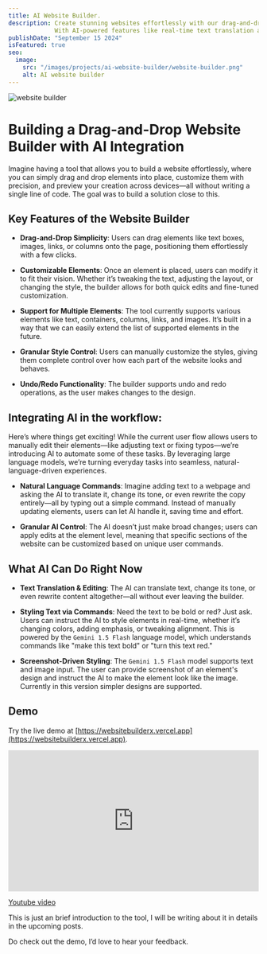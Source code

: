 ```yaml
---
title: AI Website Builder.
description: Create stunning websites effortlessly with our drag-and-drop builder, designed for maximum ease and flexibility.
             With AI-powered features like real-time text translation and styling, you can customize your site with simple commands—no coding required!.
publishDate: "September 15 2024"
isFeatured: true
seo:
  image:
    src: "/images/projects/ai-website-builder/website-builder.png"
    alt: AI website builder
---
```


<img src="/images/projects/ai-website-builder/website-builder-empty.png" alt="website builder" />

# Building a Drag-and-Drop Website Builder with AI Integration

Imagine having a tool that allows you to build a website effortlessly, where you can simply drag and drop elements into place,
customize them with precision, and preview your creation across devices—all without writing a single line of code. The goal
was to build a solution close to this.

## Key Features of the Website Builder

- **Drag-and-Drop Simplicity**:
  Users can drag elements like text boxes, images, links, or columns onto the page, positioning them effortlessly with a few clicks.
  
- **Customizable Elements**:
  Once an element is placed, users can modify it to fit their vision. Whether it’s tweaking the text, adjusting the layout,
  or changing the style, the builder allows for both quick edits and fine-tuned customization.

- **Support for Multiple Elements**: The tool currently supports various elements like text, containers, columns, links, and images.
  It’s built in a way that we can easily extend the list of supported elements in the future.

- **Granular Style Control**:
  Users can manually customize the styles, giving them complete control over how each part of the website looks and behaves.

- **Undo/Redo Functionality**: 
  The builder supports undo and redo operations, as the user makes changes to the design.

## Integrating AI in the workflow:

Here’s where things get exciting! While the current user flow allows users to manually edit their elements—like adjusting text or
fixing typos—we’re introducing AI to automate some of these tasks. By leveraging large language models, we’re turning everyday tasks
into seamless, natural-language-driven experiences.

- **Natural Language Commands**:
  Imagine adding text to a webpage and asking the AI to translate it, change its tone, or even rewrite
  the copy entirely—all by typing out a simple command. Instead of manually updating elements, users can let AI handle it, saving time and effort.

- **Granular AI Control**:
  The AI doesn’t just make broad changes; users can apply edits at the element level, meaning that specific sections of the website can be
  customized based on unique user commands.

## What AI Can Do Right Now

- **Text Translation & Editing**:
  The AI can translate text, change its tone, or even rewrite content altogether—all without ever leaving the builder.

- **Styling Text via Commands**:
  Need the text to be bold or red? Just ask. Users can instruct the AI to style elements in real-time, whether it’s changing colors,
  adding emphasis, or tweaking alignment. This is powered by the `Gemini 1.5 Flash` language model, which understands commands like "make this text bold" or "turn this text red."

- **Screenshot-Driven Styling**:
  The `Gemini 1.5 Flash` model supports text and image input. The user can provide screenshot of an element's design and instruct the AI to
  make the element look like the image. Currently in this version simpler designs are supported.

## Demo
Try the live demo at [https://websitebuilderx.vercel.app](https://websitebuilderx.vercel.app).

<div style="position: relative; padding-bottom: 56.25%; height: 0;">
  <iframe src="https://www.loom.com/embed/faee8e376beb40fba632533cd5bb4c22?sid=b5bef9b3-2b9c-47dc-99de-fd1a99c21a4b" frameborder="0" webkitallowfullscreen mozallowfullscreen allowfullscreen style="position: absolute; top: 0; left: 0; width: 100%; height: 100%;">
  </iframe>
</div>

[Youtube video](https://youtu.be/bBC1yFSy3m4)

This is just an brief introduction to the tool, I will be writing about it in details in the upcoming posts.

Do check out the demo, I’d love to hear your feedback.
